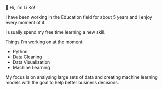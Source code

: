 👋 Hi, I’m Li Ko!

I have been working in the Education field for about 5 years and I enjoy every moment of it. 

I usually spend my free time learning a new skill.

Things I'm working on at the moment:
- Python
- Data Cleaning
- Data Visualization
- Machine Learning

My focus is on analysing large sets of data and creating machine learning models with the goal to help better business decisions. 

<!---
likolinn/likolinn is a ✨ special ✨ repository because its `README.md` (this file) appears on your GitHub profile.
You can click the Preview link to take a look at your changes.
--->
